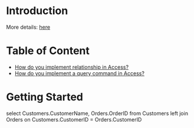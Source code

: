 # Introduction
More details: [here]()


# Table of Content
* [How do you implement relationship in Access?]()
* [How do you implement a query command in Access?]()


# Getting Started

select Customers.CustomerName, Orders.OrderID 
from Customers
left join Orders on Customers.CustomerID = Orders.CustomerID